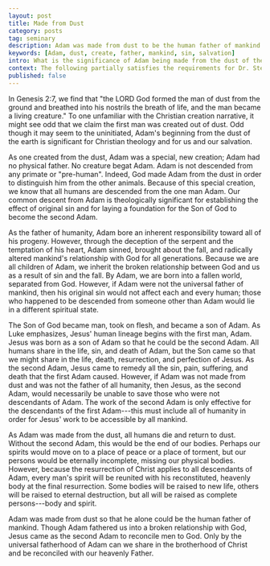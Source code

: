 ```yaml
---
layout: post
title: Made from Dust
category: posts
tag: seminary
description: Adam was made from dust to be the human father of mankind. Only by the universal fatherhood of Adam can we share in the brotherhood of Christ and be reconciled with our heavenly Father.
keywords: [Adam, dust, create, father, mankind, sin, salvation]
intro: What is the significance of Adam being made from the dust of the earth?
context: The following partially satisfies the requirements for Dr. Steven McKinion's Christian Theology I class at Southeastern Baptist Theological Seminary.
published: false
---
```


In Genesis 2:7, we find that "the LORD God formed the man of dust from the ground and breathed into his nostrils the breath of life, and the man became a living creature." To one unfamiliar with the Christian creation narrative, it might see odd that we claim the first man was created out of dust. Odd though it may seem to the uninitiated, Adam's beginning from the dust of the earth is significant for Christian theology and for us and our salvation. 

As one created from the dust, Adam was a special, new creation; Adam had no physical father. No creature begat Adam. Adam is not descended from any primate or "pre-human". Indeed, God made Adam from the dust in order to distinguish him from the other animals. Because of this special creation, we know that all humans are descended from the one man Adam. Our common descent from Adam is theologically significant for establishing the effect of original sin and for laying a foundation for the Son of God to become the second Adam.

As the father of humanity, Adam bore an inherent responsibility toward all of his progeny. However, through the deception of the serpent and the temptation of his heart, Adam sinned, brought about the fall, and radically altered mankind's relationship with God for all generations. Because we are all children of Adam, we inherit the broken relationship between God and us as a result of sin and the fall. By Adam, we are born into a fallen world, separated from God. However, if Adam were not the universal father of mankind, then his original sin would not affect each and every human; those who happened to be descended from someone other than Adam would lie in a different spiritual state.

The Son of God became man, took on flesh, and became a son of Adam. As Luke emphasizes, Jesus' human lineage begins with the first man, Adam. Jesus was born as a son of Adam so that he could be the second Adam. All humans share in the life, sin, and death of Adam, but the Son came so that we might share in the life, death, resurrection, and perfection of Jesus. As the second Adam, Jesus came to remedy all the sin, pain, suffering, and death that the first Adam caused. However, if Adam was not made from dust and was not the father of all humanity, then Jesus, as the second Adam, would necessarily be unable to save those who were not descendants of Adam. The work of the second Adam is only effective for the descendants of the first Adam---this must include all of humanity in order for Jesus' work to be accessible by all mankind.

As Adam was made from the dust, all humans die and return to dust. Without the second Adam, this would be the end of our bodies. Perhaps our spirits would move on to a place of peace or a place of torment, but our persons would be eternally incomplete, missing our physical bodies. However, because the resurrection of Christ applies to all descendants of Adam, every man's spirit will be reunited with his reconstituted, heavenly body at the final resurrection. Some bodies will be raised to new life, others will be raised to eternal destruction, but all will be raised as complete persons---body and spirit.

Adam was made from dust so that he alone could be the human father of mankind. Though Adam fathered us into a broken relationship with God, Jesus came as the second Adam to reconcile men to God. Only by the universal fatherhood of Adam can we share in the brotherhood of Christ and be reconciled with our heavenly Father.
